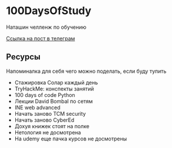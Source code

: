 # 100DaysOfStudy

Наташин челленж по обучению

[Ссылка на пост в телеграм](https://t.me/natti_jun_front/285)

## Ресурсы

Напоминалка для себя чего можно поделать, если буду тупить

- Стажировка Солар каждый день
- TryHackMe: конспекты занятий
- 100 days of code Python
- Лекции David Bombal по сетям
- INE web advanced
- Начать заново TCM security
- Начать заново CyberEd
- Дохуя книжек стоят на полке
- Нетология не досмотрена
- На udemy еще пачка курсов не досмотрены
